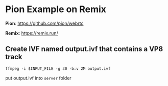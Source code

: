 # Pion Example on Remix

**Pion**: https://github.com/pion/webrtc

**Remix**: https://remix.run/

## Create IVF named output.ivf that contains a VP8 track

`ffmpeg -i $INPUT_FILE -g 30 -b:v 2M output.ivf`

put output.ivf into `server` folder
